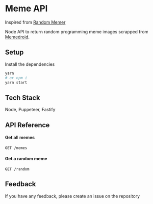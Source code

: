 # Meme API

Inspired from [Random Memer](https://github.com/techytushar/random-memer)

Node API to return random programming meme images scrapped from [Memedroid](https://www.memedroid.com/memes/tag/programming).

## Setup

Install the dependencies

```bash
yarn
# or npm i
yarn start
```

## Tech Stack

Node, Puppeteer, Fastify

## API Reference

#### Get all memes

```http
GET /memes
```

#### Get a random meme

```http
GET /random
```

## Feedback

If you have any feedback, please create an issue on the repository
